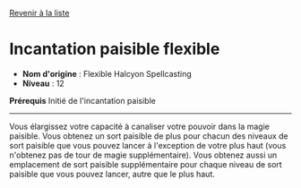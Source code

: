 [Revenir à la liste](..)

# Incantation paisible flexible

 * **Nom d'origine** : Flexible Halcyon Spellcasting
 * **Niveau** : 12


<p><span id="ctl00_MainContent_DetailedOutput"><strong>Prérequis</strong> Initié de l'incantation paisible<br></span></p>
<hr>
<p>Vous élargissez votre capacité à canaliser votre pouvoir dans la magie paisible. Vous obtenez un sort paisible de plus pour chacun des niveaux de sort paisible que vous pouvez lancer à l'exception de votre plus haut (vous n'obtenez pas de tour de magie supplémentaire). Vous obtenez aussi un emplacement de sort paisible supplémentaire pour chaque niveau de sort paisible que vous pouvez lancer, autre que le plus haut.</p>